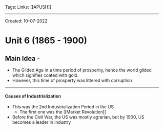 Tags:
Links: [[APUSH]]

---
Created: 10-07-2022
# Unit 6 (1865 - 1900)

## Main Idea - 
- The Gilded Age in a time period of prosperity, hence the world gilded which signifies coated with gold.
- However, this time of prosperty was littered with corruption
---
#### Causes of Industrialization
- This was the 2nd Industrialization Period in the US
	- The first one was the [[Market Revolution]]
- Before the Civil War, the US was mostly agrarian, but by 1900, US becomes a leader in industry


